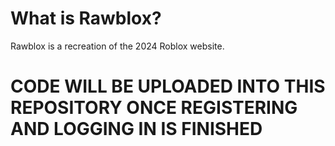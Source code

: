 # What is Rawblox?
Rawblox is a recreation of the 2024 Roblox website.
# CODE WILL BE UPLOADED INTO THIS REPOSITORY ONCE REGISTERING AND LOGGING IN IS FINISHED
